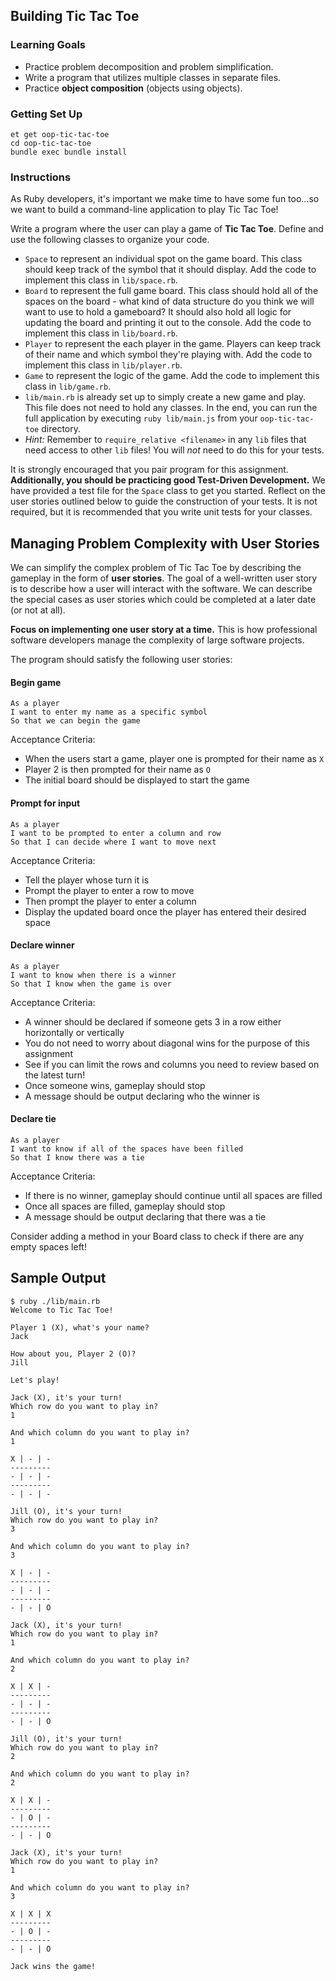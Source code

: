 ## Building Tic Tac Toe

### Learning Goals

- Practice problem decomposition and problem simplification.
- Write a program that utilizes multiple classes in separate files.
- Practice **object composition** (objects using objects).

### Getting Set Up

```no-highlight
et get oop-tic-tac-toe
cd oop-tic-tac-toe
bundle exec bundle install
```

### Instructions

As Ruby developers, it's important we make time to have some fun too...so we want to build a command-line application to play Tic Tac Toe!

Write a program where the user can play a game of **Tic Tac Toe**. Define and use the following classes to organize your code.

- `Space` to represent an individual spot on the game board. This class should keep track of the symbol that it should display. Add the code to implement this class in `lib/space.rb`.
- `Board` to represent the full game board. This class should hold all of the spaces on the board - what kind of data structure do you think we will want to use to hold a gameboard? It should also hold all logic for updating the board and printing it out to the console. Add the code to implement this class in `lib/board.rb`.
- `Player` to represent the each player in the game. Players can keep track of their name and which symbol they're playing with. Add the code to implement this class in `lib/player.rb`.
- `Game` to represent the logic of the game. Add the code to implement this class in `lib/game.rb`.
- `lib/main.rb` is already set up to simply create a new game and play. This file does not need to hold any classes. In the end, you can run the full application by executing `ruby lib/main.js` from your `oop-tic-tac-toe` directory.
- _Hint:_ Remember to `require_relative <filename>` in any `lib` files that need access to other `lib` files! You will _not_ need to do this for your tests.

It is strongly encouraged that you pair program for this assignment. **Additionally, you should be practicing good Test-Driven Development.** We have provided a test file for the `Space` class to get you started. Reflect on the user stories outlined below to guide the construction of your tests. It is not required, but it is recommended that you write unit tests for your classes.

## Managing Problem Complexity with User Stories

We can simplify the complex problem of Tic Tac Toe by describing the gameplay in the form of **user stories**. The goal of a well-written user story is to describe how a user will interact with the software. We can describe the special cases as user stories which could be completed at a later date (or not at all).

**Focus on implementing one user story at a time.** This is how professional software developers manage the complexity of large software projects.

The program should satisfy the following user stories:

#### Begin game

```no-highlight
As a player
I want to enter my name as a specific symbol
So that we can begin the game
```

Acceptance Criteria:

- When the users start a game, player one is prompted for their name as `X`
- Player 2 is then prompted for their name as `O`
- The initial board should be displayed to start the game

#### Prompt for input

```no-highlight
As a player
I want to be prompted to enter a column and row
So that I can decide where I want to move next
```

Acceptance Criteria:

- Tell the player whose turn it is
- Prompt the player to enter a row to move
- Then prompt the player to enter a column
- Display the updated board once the player has entered their desired space

#### Declare winner

```no-highlight
As a player
I want to know when there is a winner
So that I know when the game is over
```

Acceptance Criteria:

- A winner should be declared if someone gets 3 in a row either horizontally or vertically
- You do not need to worry about diagonal wins for the purpose of this assignment
- See if you can limit the rows and columns you need to review based on the latest turn!
- Once someone wins, gameplay should stop
- A message should be output declaring who the winner is

#### Declare tie

```no-highlight
As a player
I want to know if all of the spaces have been filled
So that I know there was a tie
```

Acceptance Criteria:

- If there is no winner, gameplay should continue until all spaces are filled
- Once all spaces are filled, gameplay should stop
- A message should be output declaring that there was a tie

Consider adding a method in your Board class to check if there are any empty spaces left!

## Sample Output

```no-highlight
$ ruby ./lib/main.rb
Welcome to Tic Tac Toe!

Player 1 (X), what's your name?
Jack

How about you, Player 2 (O)?
Jill

Let's play!

Jack (X), it's your turn!
Which row do you want to play in?
1

And which column do you want to play in?
1

X | - | -
---------
- | - | -
---------
- | - | -

Jill (O), it's your turn!
Which row do you want to play in?
3

And which column do you want to play in?
3

X | - | -
---------
- | - | -
---------
- | - | O

Jack (X), it's your turn!
Which row do you want to play in?
1

And which column do you want to play in?
2

X | X | -
---------
- | - | -
---------
- | - | O

Jill (O), it's your turn!
Which row do you want to play in?
2

And which column do you want to play in?
2

X | X | -
---------
- | O | -
---------
- | - | O

Jack (X), it's your turn!
Which row do you want to play in?
1

And which column do you want to play in?
3

X | X | X
---------
- | O | -
---------
- | - | O

Jack wins the game!
```
